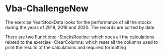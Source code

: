 # Vba-ChallengeNew

The exercise YearStockData looks for the performance of all the stocks during the years of 2018, 2019 and 2020.
The records are sorted by date.


There are two Functions: 
   -StocksRoutine: which does all the calculations related to the exercise
   -ClearColumns:  which reset all the columns used to print the results of the calculations and required formatting

